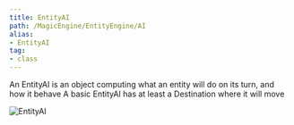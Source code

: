 ```yaml
---
title: EntityAI
path: /MagicEngine/EntityEngine/AI
alias: 
- EntityAI
tag: 
- class
---
```

An EntityAI is an object computing what an entity will do on its turn, and how it behave
A basic EntityAI has at least a Destination where it will move  

![EntityAI](EntityAI.svg "EntityAI")

